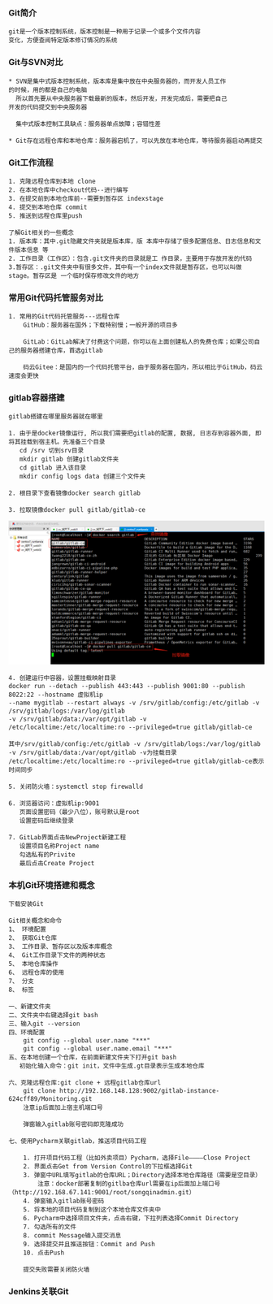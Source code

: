 ### Git简介

    git是一个版本控制系统，版本控制是一种用于记录一个或多个文件内容
    变化，方便查阅特定版本修订情况的系统
    
### Git与SVN对比

    * SVN是集中式版本控制系统，版本库是集中放在中央服务器的，而开发人员工作
    的时候，用的都是自己的电脑
      所以首先要从中央服务器下载最新的版本，然后开发，开发完成后，需要把自己
    开发的代码提交到中央服务器
    
      集中式版本控制工具缺点：服务器单点故障；容错性差
      
    * Git存在远程仓库和本地仓库：服务器宕机了，可以先放在本地仓库，等待服务器启动再提交
    
### Git工作流程

    1. 克隆远程仓库到本地 clone
    2. 在本地仓库中checkout代码--进行编写
    3. 在提交前到本地仓库前--需要到暂存区 indexstage
    4. 提交到本地仓库 commit
    5. 推送到远程仓库里push
    
    了解Git相关的一些概念
    1. 版本库：其中.git隐藏文件夹就是版本库，版 本库中存储了很多配置信息、日志信息和文件版本信息 等
    2. 工作目录（工作区）：包含.git文件夹的目录就是工 作目录，主要用于存放开发的代码
    3.暂存区：.git文件夹中有很多文件，其中有一个index文件就是暂存区，也可以叫做stage。暂存区是 一个临时保存修改文件的地方
    
### 常用Git代码托管服务对比
    
    1. 常用的Git代码托管服务---远程仓库
        GitHub：服务器在国外；下载特别慢；一般开源的项目多
        
        GitLab：GitLab解决了付费这个问题，你可以在上面创建私人的免费仓库；如果公司自己的服务器搭建仓库，首选gitlab
        
        码云Gitee：是国内的一个代码托管平台，由于服务器在国内，所以相比于GitHub，码云速度会更快
        
### gitlab容器搭建

    gitlab搭建在哪里服务器就在哪里
    
    1. 由于是docker镜像运行, 所以我们需要把gitlab的配置, 数据, 日志存到容器外面, 即将其挂载到宿主机。先准备三个目录
       cd /srv 切到srv目录
       mkdir gitlab 创建gitlab文件夹
       cd gitlab 进入该目录
       mkdir config logs data 创建三个文件夹
       
    2. 根目录下查看镜像docker search gitlab
    
    3. 拉取镜像docker pull gitlab/gitlab-ce
    
![git](img/git01.png)

    4. 创建运行中容器，设置挂载映射目录
    docker run --detach --publish 443:443 --publish 9001:80 --publish 8022:22 --hostname 虚拟机ip
    --name mygitlab --restart always -v /srv/gitlab/config:/etc/gitlab -v /srv/gitlab/logs:/var/log/gitlab 
    -v /srv/gitlab/data:/var/opt/gitlab -v /etc/localtime:/etc/localtime:ro --privileged=true gitlab/gitlab-ce
    
    其中/srv/gitlab/config:/etc/gitlab -v /srv/gitlab/logs:/var/log/gitlab -v /srv/gitlab/data:/var/opt/gitlab -v为挂载目录
    /etc/localtime:/etc/localtime:ro --privileged=true gitlab/gitlab-ce表示时间同步
    
    5. 关闭防火墙：systemctl stop firewalld
    
    6. 浏览器访问：虚拟机ip:9001
       页面设置密码（最少八位），账号默认是root
       设置密码后继续登录
       
    7. GitLab界面点击NewProject新建工程
       设置项目名称Project name
       勾选私有的Privite
       最后点击Create Project
       
### 本机Git环境搭建和概念

    下载安装Git
    
    Git相关概念和命令
    1、 环境配置
    2、 获取Git仓库
    3、 工作目录、暂存区以及版本库概念
    4、 Git工作目录下文件的两种状态
    5、 本地仓库操作
    6、 远程仓库的使用
    7、 分支
    8、 标签
    
    一、新建文件夹
    二、文件夹中右键选择git bash
    三、输入git --version
    四、环境配置
        git config --global user.name "***"
        git config --global user.name.email "***"
    五、在本地创建一个仓库，在前面新建文件夹下打开git bash
       初始化输入命令：git init，文件中生成.gt目录表示生成本地仓库
       
    六、克隆远程仓库:git clone + 远程gitlab仓库url
        git clone http://192.168.148.128:9002/gitlab-instance-624cff89/Monitoring.git
        注意ip后面加上宿主机端口号
        
        弹窗输入gitlab账号密码即克隆成功
    
    七、使用Pycharm关联gitlab，推送项目代码工程
        
        1. 打开项目代码工程（比如外卖项目）Pycharm，选择File————Close Project
        2. 界面点击Get from Version Control的下拉框选择Git
        3. 弹窗中URL填写gitlab的仓库URL；Directory选择本地仓库路径（需要是空目录）
            注意：docker部署复制的gitlba仓库url需要在ip后面加上端口号（http://192.168.67.141:9001/root/songqinadmin.git）
        4. 弹窗输入gitlab账号密码
        5. 将本地的项目代码复制到这个本地仓库文件夹中
        6. Pycharm中选择项目文件夹，点击右键，下拉列表选择Commit Directory
        7. 勾选所有的文件
        8. commit Message输入提交消息
        9. 选择提交并且推送按钮：Commit and Push
        10. 点击Push
        
        提交失败需要关闭防火墙
        
### Jenkins关联Git

    
    
    
    
